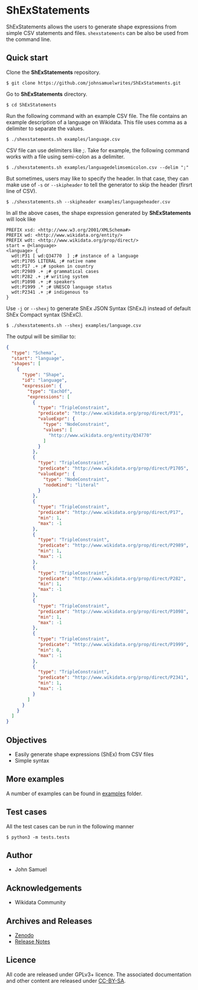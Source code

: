 # ShExStatements
ShExStatements allows the users to generate shape expressions from simple CSV statements and files. `shexstatements` can be also be used from the command line.

## Quick start
Clone the **ShExStatements** repository.
```
$ git clone https://github.com/johnsamuelwrites/ShExStatements.git 
```

Go to **ShExStatements** directory.
```
$ cd ShExStatements
```

Run the following command with an example CSV file. The file contains an example description of a language on Wikidata. This file uses comma as a delimiter to separate the values.
```
$ ./shexstatements.sh examples/language.csv
```

CSV file can use delimiters like _;_. Take for example, the following command works with a file using semi-colon as a delimiter.

```
$ ./shexstatements.sh examples/languagedelimsemicolon.csv --delim ";"
```

But sometimes, users may like to specify the header. In that case, they can make use of `-s` or `--skipheader` to tell the generator to skip the header (firsrt line of CSV).

```
$ ./shexstatements.sh --skipheader examples/languageheader.csv 
```

In all the above cases, the shape expression generated by **ShExStatements** will look like
```
PREFIX xsd: <http://www.w3.org/2001/XMLSchema#>
PREFIX wd: <http://www.wikidata.org/entity/>
PREFIX wdt: <http://www.wikidata.org/prop/direct/>
start = @<language>
<language> {
  wdt:P31 [ wd:Q34770  ] ;# instance of a language
  wdt:P1705 LITERAL ;# native name
  wdt:P17 .+ ;# spoken in country
  wdt:P2989 .+ ;# grammatical cases
  wdt:P282 .+ ;# writing system
  wdt:P1098 .+ ;# speakers
  wdt:P1999 .* ;# UNESCO language status
  wdt:P2341 .+ ;# indigenous to
}
```

Use `-j` or `--shexj` to generate ShEx JSON Syntax (ShExJ) instead of default ShEx Compact syntax (ShExC).

```
$ ./shexstatements.sh --shexj examples/language.csv 
```

The outpul will be similiar to:

```json
{
  "type": "Schema",
  "start": "language",
  "shapes": [
    {
      "type": "Shape",
      "id": "language",
      "expression": {
        "type": "EachOf",
        "expressions": [
          {
            "type": "TripleConstraint",
            "predicate": "http://www.wikidata.org/prop/direct/P31",
            "valueExpr": {
              "type": "NodeConstraint",
              "values": [
                "http://www.wikidata.org/entity/Q34770"
              ]
            }
          },
          {
            "type": "TripleConstraint",
            "predicate": "http://www.wikidata.org/prop/direct/P1705",
            "valueExpr": {
              "type": "NodeConstraint",
              "nodeKind": "literal"
            }
          },
          {
            "type": "TripleConstraint",
            "predicate": "http://www.wikidata.org/prop/direct/P17",
            "min": 1,
            "max": -1
          },
          {
            "type": "TripleConstraint",
            "predicate": "http://www.wikidata.org/prop/direct/P2989",
            "min": 1,
            "max": -1
          },
          {
            "type": "TripleConstraint",
            "predicate": "http://www.wikidata.org/prop/direct/P282",
            "min": 1,
            "max": -1
          },
          {
            "type": "TripleConstraint",
            "predicate": "http://www.wikidata.org/prop/direct/P1098",
            "min": 1,
            "max": -1
          },
          {
            "type": "TripleConstraint",
            "predicate": "http://www.wikidata.org/prop/direct/P1999",
            "min": 0,
            "max": -1
          },
          {
            "type": "TripleConstraint",
            "predicate": "http://www.wikidata.org/prop/direct/P2341",
            "min": 1,
            "max": -1
          }
        ]
      }
    }
  ]
}
```

## Objectives
* Easily generate shape expressions (ShEx) from CSV files 
* Simple syntax


## More examples
A number of examples can be found in [examples](examples/) folder.

## Test cases
All the test cases can be run in  the following manner
```
$ python3 -m tests.tests
```

## Author
* John Samuel

## Acknowledgements
* Wikidata Community

## Archives and Releases
* [Zenodo](https://doi.org/10.5281/zenodo.3723870)
* [Release Notes](RELEASE.md)

## Licence
All code are released under GPLv3+ licence. The associated documentation and other content are released under [CC-BY-SA](http://creativecommons.org/licenses/by-sa/4.0/).
